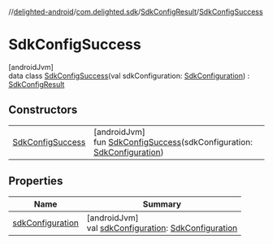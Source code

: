 //[delighted-android](../../../../index.md)/[com.delighted.sdk](../../index.md)/[SdkConfigResult](../index.md)/[SdkConfigSuccess](index.md)

# SdkConfigSuccess

[androidJvm]\
data class [SdkConfigSuccess](index.md)(val sdkConfiguration: [SdkConfiguration](../../../com.delighted.sdk.domain/-sdk-configuration/index.md)) : [SdkConfigResult](../index.md)

## Constructors

| | |
|---|---|
| [SdkConfigSuccess](-sdk-config-success.md) | [androidJvm]<br>fun [SdkConfigSuccess](-sdk-config-success.md)(sdkConfiguration: [SdkConfiguration](../../../com.delighted.sdk.domain/-sdk-configuration/index.md)) |

## Properties

| Name | Summary |
|---|---|
| [sdkConfiguration](sdk-configuration.md) | [androidJvm]<br>val [sdkConfiguration](sdk-configuration.md): [SdkConfiguration](../../../com.delighted.sdk.domain/-sdk-configuration/index.md) |
